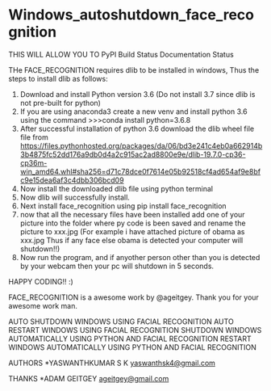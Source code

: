 # Windows_autoshutdown_face_recognition

THIS WILL ALLOW YOU TO 
PyPI Build Status Documentation Status

THe FACE_RECOGNITION requires dlib to be installed in windows, Thus the steps to install dlib as follows:
  1. Download and install Python version 3.6 (Do not install 3.7 since dlib is not pre-built for python)
  2. If you are using anaconda3 create a new venv and install python 3.6 using the command >>>conda install python=3.6.8
  3. After successful installation of python 3.6 download the dlib wheel file file from https://files.pythonhosted.org/packages/da/06/bd3e241c4eb0a662914b3b4875fc52dd176a9db0d4a2c915ac2ad8800e9e/dlib-19.7.0-cp36-cp36m-win_amd64.whl#sha256=d71c78dce0f7614e05b92518cf4ad654af9e8bfc9e15dea6af3c4dbb306bcd09
  4. Now install the downloaded dlib file using python terminal
  5. Now dlib will successfully install.
  6. Next install face_recognition using pip install face_recognition
  7. now that all the necessary files have been installed add one of your picture into the folder where py code is been saved and rename the picture to xxx.jpg (For example i have attached picture of obama as xxx.jpg Thus if any face else obama is detected your computer will shutdown!!)
  8. Now run the program, and if anyother person other than you is detected by your webcam then your pc will shutdown in 5 seconds.
  
  
HAPPY CODING!! :)


FACE_RECOGNITION is a awesome work by @ageitgey. Thank you for your awesome work man.

AUTO SHUTDOWN WINDOWS USING FACIAL RECOGNITION
AUTO RESTART WINDOWS USING FACIAL RECOGNITION
SHUTDOWN WINDOWS AUTOMATICALLY USING PYTHON AND FACIAL RECOGNITION
RESTART WINDOWS AUTOMATICALLY USING PYTHON AND FACIAL RECOGNITION

AUTHORS
	*YASWANTHKUMAR S K <yaswanthsk4@gmail.com>

THANKS
	*ADAM GEITGEY <ageitgey@gmail.com>
	
